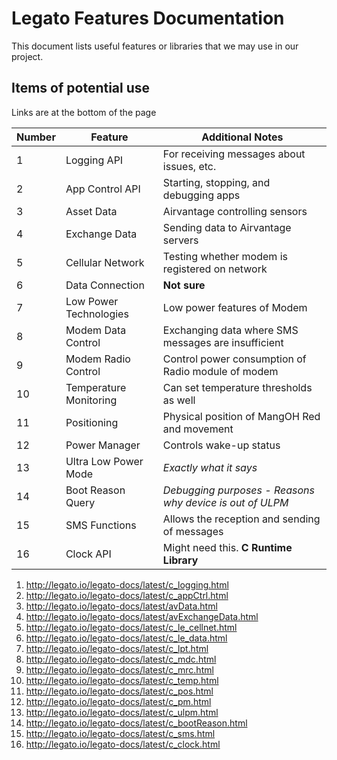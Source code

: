 # Legato Features Documentation

 This document lists useful features or libraries that we may use in our project.

## Items of potential use

Links are at the bottom of the page

 Number | Feature | Additional Notes
 --- | --- | ---
 1  | Logging API |  For receiving messages about issues, etc.
 2  | App Control API |  Starting, stopping, and debugging apps
 3  | Asset Data | Airvantage controlling sensors
 4  | Exchange Data | Sending data to Airvantage servers
 5  | Cellular Network | Testing whether modem is registered on network
 6  | Data Connection | **Not sure**
 7  | Low Power Technologies | Low power features of Modem
 8  | Modem Data Control | Exchanging data where SMS messages are insufficient
 9  | Modem Radio Control | Control power consumption of Radio module of modem
 10 | Temperature Monitoring | Can set temperature thresholds as well
 11 | Positioning | Physical position of MangOH Red and movement
 12 | Power Manager | Controls wake-up status
 13 | Ultra Low Power Mode | *Exactly what it says*
 14 | Boot Reason Query | *Debugging purposes - Reasons why device is out of ULPM*
 15 | SMS Functions | Allows the reception and sending of messages
 16 | Clock API | Might need this. **C Runtime Library**

 1. <http://legato.io/legato-docs/latest/c_logging.html>
 2. <http://legato.io/legato-docs/latest/c_appCtrl.html>
 3. <http://legato.io/legato-docs/latest/avData.html>
 4. <http://legato.io/legato-docs/latest/avExchangeData.html>
 5. <http://legato.io/legato-docs/latest/c_le_cellnet.html>
 6. <http://legato.io/legato-docs/latest/c_le_data.html>
 7. <http://legato.io/legato-docs/latest/c_lpt.html>
 8. <http://legato.io/legato-docs/latest/c_mdc.html>
 9. <http://legato.io/legato-docs/latest/c_mrc.html>
 10. <http://legato.io/legato-docs/latest/c_temp.html>
 11. <http://legato.io/legato-docs/latest/c_pos.html>
 12. <http://legato.io/legato-docs/latest/c_pm.html>
 13. <http://legato.io/legato-docs/latest/c_ulpm.html>
 14. <http://legato.io/legato-docs/latest/c_bootReason.html>
 15. <http://legato.io/legato-docs/latest/c_sms.html>
 16. <http://legato.io/legato-docs/latest/c_clock.html>
